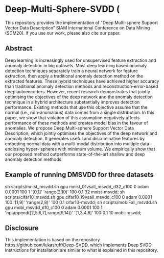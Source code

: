 # Deep-Multi-Sphere-SVDD (

This repository provides the implementation of "Deep Multi-sphere Support Vector Data Description” SIAM International Conference on Data Mining (SDM20). If you use our work, please also cite our paper.

## Abstract
Deep learning is increasingly used for unsupervised feature extraction and anomaly detection in big datasets. Most deep learning based anomaly detection techniques separately train a neural network for feature extraction, then apply a traditional anomaly detection method on the extracted features. These hybrid techniques have achieved higher accuracy than traditional anomaly detection methods and reconstruction-error-based deep autoencoders. However, recent research demonstrates that jointly optimising the objectives of the deep network and the anomaly detection technique in a hybrid architecture substantially improves detection performance. Existing methods that use this objective assume that the normal (i.e., non-anomalous) data comes from a single distribution. In this paper, we show that violation of this assumption negatively affects performance of these methods and creates model bias in the favour of anomalies. We propose Deep Multi-sphere Support Vector Data Description, which jointly optimises the objectives of the deep network and anomaly detection. It generates useful and discriminative features by embeding normal data with a multi-modal distribution into multiple data-enclosing hyper- spheres with minimum volume. We empirically show that our proposed method outperforms state-of-the-art shallow and deep anomaly detection methods.

## Example of running DMSVDD for three datasets
sh scripts/mnist_msvdd.sh gpu mnist_01vsall_msvdd_d32_c100 0 adam 0.0001 100 1 '[0,1]' 'range(2,10)' 100 0.1 32 mnist-msvdd;
sh scripts/cifar10_msvdd.sh gpu cifar10_19vsall_msvdd_c100 0 adam 0.0001 100 '[1,9]' 'range(2,8)' 100 0.1 cifar10-msvdd;
sh scripts/mobiFall_msvdd.sh gpu mobi_msvdd_d10_c100 0 adam 0.0001 100 1 'np.append([2,5,6,7],range(9,14))' '[1,3,4,8]' 100 0.1 10 mobi-msvdd;

## Disclosure
This implementation is based on the repository https://github.com/lukasruff/Deep-SVDD, which implements Deep SVDD. Instructions for installation are similar to what is explained in this repository. 
